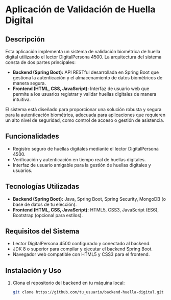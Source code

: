 # Aplicación de Validación de Huella Digital

## Descripción

Esta aplicación implementa un sistema de validación biométrica de huella digital utilizando el lector DigitalPersona 4500. La arquitectura del sistema consta de dos partes principales:

- **Backend (Spring Boot):** API RESTful desarrollada en Spring Boot que gestiona la autenticación y el almacenamiento de datos biométricos de manera segura.
- **Frontend (HTML, CSS, JavaScript):** Interfaz de usuario web que permite a los usuarios registrar y validar huellas digitales de manera intuitiva.

El sistema está diseñado para proporcionar una solución robusta y segura para la autenticación biométrica, adecuada para aplicaciones que requieren un alto nivel de seguridad, como control de acceso o gestión de asistencia.

## Funcionalidades

- Registro seguro de huellas digitales mediante el lector DigitalPersona 4500.
- Verificación y autenticación en tiempo real de huellas digitales.
- Interfaz de usuario amigable para la gestión de huellas digitales y usuarios.

## Tecnologías Utilizadas

- **Backend (Spring Boot):** Java, Spring Boot, Spring Security, MongoDB (o base de datos de tu elección).
- **Frontend (HTML, CSS, JavaScript):** HTML5, CSS3, JavaScript (ES6), Bootstrap (opcional para estilos).

## Requisitos del Sistema

- Lector DigitalPersona 4500 configurado y conectado al backend.
- JDK 8 o superior para compilar y ejecutar el backend Spring Boot.
- Navegador web compatible con HTML5 y CSS3 para el frontend.

## Instalación y Uso

1. Clona el repositorio del backend en tu máquina local:
   ```sh
   git clone https://github.com/tu_usuario/backend-huella-digital.git
